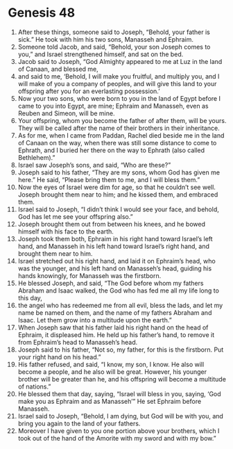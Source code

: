 
# Genesis 48
1. After these things, someone said to Joseph, “Behold, your father is sick.” He took with him his two sons, Manasseh and Ephraim. 
2. Someone told Jacob, and said, “Behold, your son Joseph comes to you,” and Israel strengthened himself, and sat on the bed. 
3. Jacob said to Joseph, “God Almighty appeared to me at Luz in the land of Canaan, and blessed me, 
4. and said to me, ‘Behold, I will make you fruitful, and multiply you, and I will make of you a company of peoples, and will give this land to your offspring after you for an everlasting possession.’ 
5. Now your two sons, who were born to you in the land of Egypt before I came to you into Egypt, are mine; Ephraim and Manasseh, even as Reuben and Simeon, will be mine. 
6. Your offspring, whom you become the father of after them, will be yours. They will be called after the name of their brothers in their inheritance. 
7. As for me, when I came from Paddan, Rachel died beside me in the land of Canaan on the way, when there was still some distance to come to Ephrath, and I buried her there on the way to Ephrath (also called Bethlehem).” 
8. Israel saw Joseph’s sons, and said, “Who are these?” 
9. Joseph said to his father, “They are my sons, whom God has given me here.” He said, “Please bring them to me, and I will bless them.” 
10. Now the eyes of Israel were dim for age, so that he couldn’t see well. Joseph brought them near to him; and he kissed them, and embraced them. 
11. Israel said to Joseph, “I didn’t think I would see your face, and behold, God has let me see your offspring also.” 
12. Joseph brought them out from between his knees, and he bowed himself with his face to the earth. 
13. Joseph took them both, Ephraim in his right hand toward Israel’s left hand, and Manasseh in his left hand toward Israel’s right hand, and brought them near to him. 
14. Israel stretched out his right hand, and laid it on Ephraim’s head, who was the younger, and his left hand on Manasseh’s head, guiding his hands knowingly, for Manasseh was the firstborn. 
15. He blessed Joseph, and said, “The God before whom my fathers Abraham and Isaac walked, the God who has fed me all my life long to this day, 
16. the angel who has redeemed me from all evil, bless the lads, and let my name be named on them, and the name of my fathers Abraham and Isaac. Let them grow into a multitude upon the earth.” 
17. When Joseph saw that his father laid his right hand on the head of Ephraim, it displeased him. He held up his father’s hand, to remove it from Ephraim’s head to Manasseh’s head. 
18. Joseph said to his father, “Not so, my father, for this is the firstborn. Put your right hand on his head.” 
19. His father refused, and said, “I know, my son, I know. He also will become a people, and he also will be great. However, his younger brother will be greater than he, and his offspring will become a multitude of nations.” 
20. He blessed them that day, saying, “Israel will bless in you, saying, ‘God make you as Ephraim and as Manasseh’” He set Ephraim before Manasseh. 
21. Israel said to Joseph, “Behold, I am dying, but God will be with you, and bring you again to the land of your fathers. 
22. Moreover I have given to you one portion above your brothers, which I took out of the hand of the Amorite with my sword and with my bow.” 
